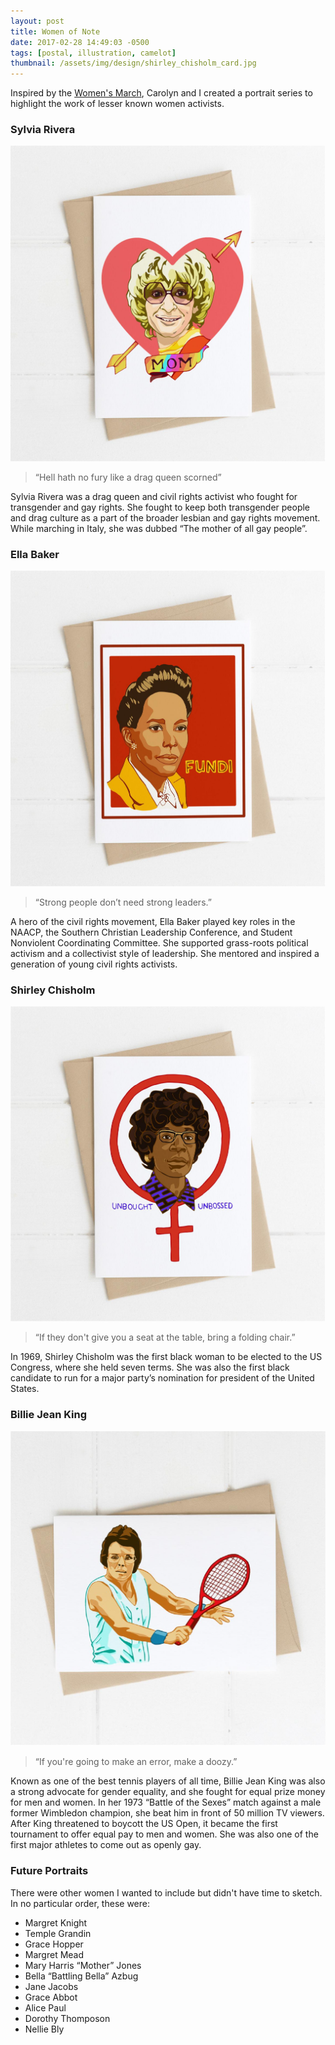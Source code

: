 ```yaml
---
layout: post
title: Women of Note
date: 2017-02-28 14:49:03 -0500
tags: [postal, illustration, camelot]
thumbnail: /assets/img/design/shirley_chisholm_card.jpg
---
```


Inspired by the [Women's March](https://en.wikipedia.org/wiki/2017_Women%27s_March), Carolyn and I created a portrait series to highlight the work of lesser known women activists.

### Sylvia Rivera

<div class="row">
  <div class="col-lg-12 pt-4 pb-4">
  	<img class="prototype" src="/assets/img/women_of_note/sylvia_rivera_card.jpeg" alt="Sylvia Rivera A7 card"/>
  </div>
</div>

> “Hell hath no fury like a drag queen scorned”

Sylvia Rivera was a drag queen and civil rights activist who fought for transgender and gay rights. She fought to keep both transgender people and drag culture as a part of the broader lesbian and gay rights movement. While marching in Italy, she was dubbed “The mother of all gay people”.

### Ella Baker

<div class="row">
  <div class="col-lg-12 pt-4 pb-4">
    <img class="prototype" src="/assets/img/women_of_note/ella_baker_card.jpeg" alt="Ella Baker A7 card"/>
  </div>
</div>

> “Strong people don’t need strong leaders.”

A hero of the civil rights movement, Ella Baker played key roles in the NAACP, the Southern Christian Leadership Conference, and Student Nonviolent Coordinating Committee. She supported grass-roots political activism and a collectivist style of leadership. She mentored and inspired a generation of young civil rights activists.

### Shirley Chisholm

<div class="row">
  <div class="col-lg-12 pt-4 pb-4">
    <img class="prototype" src="/assets/img/women_of_note/shirley_chisholm_card.jpeg" alt="Ella Baker A7 card"/>
  </div>
</div>

> “If they don't give you a seat at the table, bring a folding chair.”

In 1969, Shirley Chisholm was the first black woman to be elected to the US Congress, where she held seven terms. She was also the first black candidate to run for a major party’s nomination for president of the United States.

### Billie Jean King

<div class="row">
  <div class="col-lg-12 pt-2 pb-4">
    <img class="prototype" src="/assets/img/women_of_note/bjk_card.jpg" alt="Ella Baker A7 card"/>
  </div>
</div>

> “If you're going to make an error, make a doozy.”

Known as one of the best tennis players of all time, Billie Jean King was also a strong advocate for gender equality, and she fought for equal prize money for men and women. In her 1973 “Battle of the Sexes” match against a male former Wimbledon champion, she beat him in front of 50 million TV viewers. After King threatened to boycott the US Open, it became the first tournament to offer equal pay to men and women. She was also one of the first major athletes to come out as openly gay.

### Future Portraits

There were other women I wanted to include but didn't have time to sketch. In no particular order, these were:

- Margret Knight
- Temple Grandin
- Grace Hopper
- Margret Mead
- Mary Harris “Mother” Jones
- Bella “Battling Bella” Azbug
- Jane Jacobs
- Grace Abbot
- Alice Paul
- Dorothy Thomposon
- Nellie Bly
